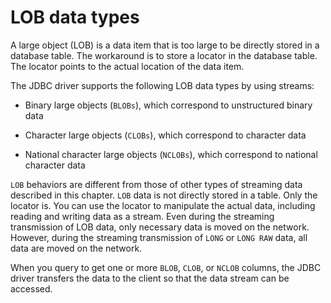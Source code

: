 LOB data types 
===================================

A large object (LOB) is a data item that is too large to be directly stored in a database table. The workaround is to store a locator in the database table. The locator points to the actual location of the data item. 

The JDBC driver supports the following LOB data types by using streams:

* Binary large objects (`BLOBs`), which correspond to unstructured binary data

  

* Character large objects (`CLOBs`), which correspond to character data

  

* National character large objects (`NCLOBs`), which correspond to national character data

  




`LOB` behaviors are different from those of other types of streaming data described in this chapter. `LOB` data is not directly stored in a table. Only the locator is. You can use the locator to manipulate the actual data, including reading and writing data as a stream. Even during the streaming transmission of LOB data, only necessary data is moved on the network. However, during the streaming transmission of `LONG` or `LONG RAW` data, all data are moved on the network. 

When you query to get one or more `BLOB`, `CLOB`, or `NCLOB` columns, the JDBC driver transfers the data to the client so that the data stream can be accessed.
